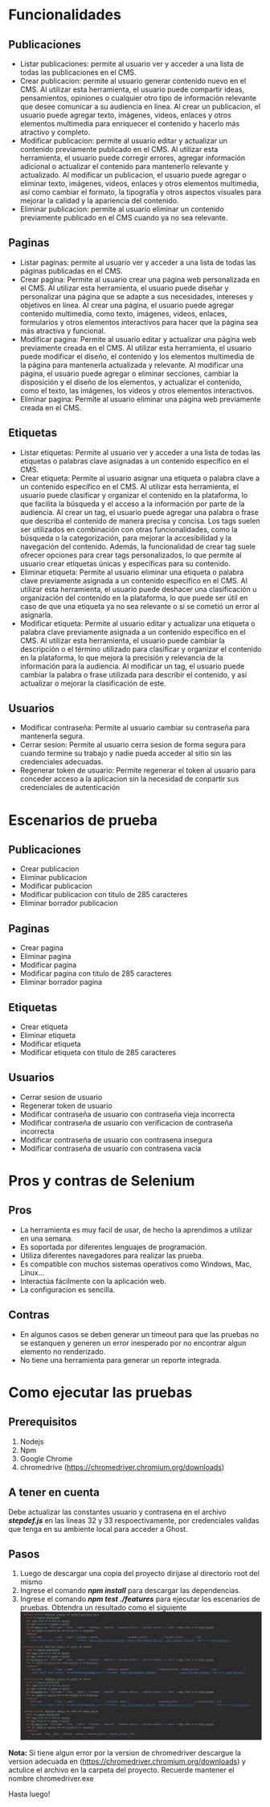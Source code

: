 # Funcionalidades

## Publicaciones

- Listar publicaciones: permite al usuario ver y acceder a una lista de todas las publicaciones en el CMS.
- Crear publicacion: permite al usuario generar contenido nuevo en el CMS. Al utilizar esta herramienta, el usuario
  puede compartir ideas, pensamientos, opiniones o cualquier otro tipo de información relevante que desee comunicar a su
  audiencia en línea. Al crear un publicacion, el usuario puede agregar texto, imágenes, videos, enlaces y otros
  elementos multimedia para enriquecer el contenido y hacerlo más atractivo y completo.
- Modificar publicacion: permite al usuario editar y actualizar un contenido previamente publicado en el CMS. Al
  utilizar esta herramienta, el usuario puede corregir errores, agregar información adicional o actualizar el contenido
  para mantenerlo relevante y actualizado. Al modificar un publicacion, el usuario puede agregar o eliminar texto,
  imágenes, videos, enlaces y otros elementos multimedia, así como cambiar el formato, la tipografía y otros aspectos
  visuales para mejorar la calidad y la apariencia del contenido.
- Eliminar publicacion: permite al usuario eliminar un contenido previamente publicado en el CMS cuando ya no sea
  relevante.

## Paginas

- Listar paginas: permite al usuario ver y acceder a una lista de todas las páginas publicadas en el CMS.
- Crear pagina: Permite al usuario crear una página web personalizada en el CMS. Al utilizar esta herramienta, el
  usuario puede diseñar y personalizar una página que se adapte a sus necesidades, intereses y objetivos en línea. Al
  crear una página, el usuario puede agregar contenido multimedia, como texto, imágenes, videos, enlaces, formularios y
  otros elementos interactivos para hacer que la página sea más atractiva y funcional.
- Modificar pagina: Permite al usuario editar y actualizar una página web previamente creada en el CMS. Al utilizar esta
  herramienta, el usuario puede modificar el diseño, el contenido y los elementos multimedia de la página para
  mantenerla actualizada y relevante. Al modificar una página, el usuario puede agregar o eliminar secciones, cambiar la
  disposición y el diseño de los elementos, y actualizar el contenido, como el texto, las imágenes, los videos y otros
  elementos interactivos.
- Eliminar pagina: Permite al usuario eliminar una página web previamente creada en el CMS.

## Etiquetas

- Listar etiquetas: Permite al usuario ver y acceder a una lista de todas las etiquetas o palabras clave asignadas a un
  contenido específico en el CMS.
- Crear etiqueta: Permite al usuario asignar una etiqueta o palabra clave a un contenido específico en el CMS. Al
  utilizar esta herramienta, el usuario puede clasificar y organizar el contenido en la plataforma, lo que facilita la
  búsqueda y el acceso a la información por parte de la audiencia. Al crear un tag, el usuario puede agregar una palabra
  o frase que describa el contenido de manera precisa y concisa. Los tags suelen ser utilizados en combinación con otras
  funcionalidades, como la búsqueda o la categorización, para mejorar la accesibilidad y la navegación del contenido.
  Además, la funcionalidad de crear tag suele ofrecer opciones para crear tags personalizados, lo que permite al usuario
  crear etiquetas únicas y específicas para su contenido.
- Eliminar etiqueta: Permite al usuario eliminar una etiqueta o palabra clave previamente asignada a un contenido
  específico en el CMS. Al utilizar esta herramienta, el usuario puede deshacer una clasificación u organización del
  contenido en la plataforma, lo que puede ser útil en caso de que una etiqueta ya no sea relevante o si se cometió un
  error al asignarla.
- Modificar etiqueta: Permite al usuario editar y actualizar una etiqueta o palabra clave previamente asignada a un
  contenido específico en el CMS. Al utilizar esta herramienta, el usuario puede cambiar la descripción o el término
  utilizado para clasificar y organizar el contenido en la plataforma, lo que mejora la precisión y relevancia de la
  información para la audiencia. Al modificar un tag, el usuario puede cambiar la palabra o frase utilizada para
  describir el contenido, y así actualizar o mejorar la clasificación de este.

## Usuarios

- Modificar contraseña: Permite al usuario cambiar su contraseña para mantenerla segura.
- Cerrar sesion: Permite al usuario cerra sesion de forma segura para cuando termine su trabajo y nadie pueda acceder al
  sitio sin las credenciales adecuadas.
- Regenerar token de usuario: Permite regenerar el token al usuario para conceder acceso a la aplicacion sin la
  necesidad de conpartir sus credenciales de autenticación

# Escenarios de prueba

## Publicaciones

- Crear publicacion
- Eliminar publicacion
- Modificar publicacion
- Modificar publicacion con titulo de 285 caracteres
- Eliminar borrador publicacion

## Paginas

- Crear pagina
- Eliminar pagina
- Modificar pagina
- Modificar pagina con titulo de 285 caracteres
- Eliminar borrador pagina

## Etiquetas

- Crear etiqueta
- Eliminar etiqueta
- Modificar etiqueta
- Modificar etiqueta con titulo de 285 caracteres

## Usuarios

- Cerrar sesion de usuario
- Regenerar token de usuario
- Modificar contraseña de usuario con contraseña vieja incorrecta
- Modificar contraseña de usuario con verificacion de contraseña incorrecta
- Modificar contraseña de usuario con contrasena insegura
- Modificar contraseña de usuario con contrasena vacia

# Pros y contras de Selenium

## Pros

- La herramienta es muy facil de usar, de hecho la aprendimos a utilizar en una semana.
- Es soportada por diferentes lenguajes de programación.
- Utiliza diferentes navegadores para realizar las prueba.
- Es compatible con muchos sistemas operativos como Windows, Mac, Linux...
- Interactúa fácilmente con la aplicación web.
- La configuracion es sencilla.

## Contras

- En algunos casos se deben generar un timeout para que las pruebas no se estanquen y generen un error inesperado por no
  encontrar algun elemento no renderizado.
- No tiene una herramienta para generar un reporte integrada.

# Como ejecutar las pruebas
## Prerequisitos
1. Nodejs
2. Npm
3. Google Chrome
4. chromedrive (https://chromedriver.chromium.org/downloads)
## A tener en cuenta
Debe actualizar las constantes usuario y contrasena en el archivo __*stepdef.js*__ en las lineas 32 y 33 respoectivamente, por credenciales validas que tenga en su ambiente local para acceder a Ghost.
## Pasos
1. Luego de descargar una copia del proyecto dirijase al directorio root del mismo
2. Ingrese el comando __*npm install*__ para descargar las dependencias.
3. Ingrese el comando __*npm test ./features*__ para ejecutar los escenarios de pruebas. Obtendra un resultado como el siguiente
![img.png](img.png)

__Nota:__ Si tiene algun error por la version de chromedriver descargue la version adecuada en (https://chromedriver.chromium.org/downloads) y actulice el archivo en la carpeta del proyecto. Recuerde mantener el nombre chromedriver.exe

Hasta luego!
